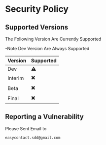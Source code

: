 # Security Policy

## Supported Versions

The Following Version Are Currently Supported

-Note Dev Version Are Always Supported

| Version | Supported |
| ------- | --------- |
| Dev     | ⚠️ |
| Interim | ✖️ |
| Beta    | ✖️ |
| Final   | ✖️ |

## Reporting a Vulnerability

Please Sent Email to

```bash
easycontact.sdd@gmail.com
```
